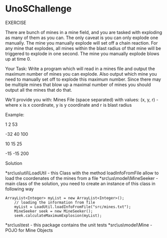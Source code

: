 # UnoSChallenge

EXERCISE 

There are bunch of mines in a mine field, and you are tasked with
exploding as many of them as you can.  The only caveat is you can
only explode one manually.  The mine you manually explode will set
off a chain reaction.  For any mine that explodes, all mines within
the blast radius of that mine will be triggered to explode in one
second.  The mine you manually explode blows up at time 0.

Your Task: Write a program which will read in a mines file and
output the maximum number of mines you can explode.  Also output
which mine you need to manually set off to explode this maximum
number.  Since there may be multiple mines that blow up a maximal
number of mines you should output all the mines that do that.

We'll provide you with:
Mines File (space separated) with values:
(x, y, r) - where x is x coordinate, y is y coordinate and r is blast radius

Example:

  1   2  53
  
-32  40 100

 10  15  25
 
-15 -15 200

Solution

*src\us\util\LoadUtil - this Class with the method loadInfoFromFile allow to load the coordenates of the mines from a file 
*src\us\model\MineSeeker - main class of the solution, you need to create an instance of this class in following way

    ArrayList<Integer> myList = new ArrayList<Integer>();
		// loading the information from file
		myList = LoadUtil.loadInfoFromFile("src/mines.txt");
		MineSeeker seek = new MineSeeker();
		seek.calculateMaximumExplosion(myList);
    
 *src\us\test - this package contains the unit tests
 *src\us\model\Mine - POJO for Mine Objects
 
